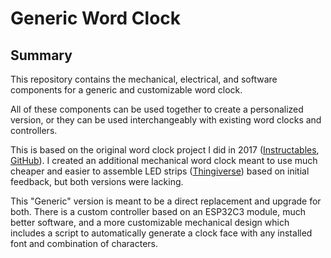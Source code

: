 # Generic Word Clock

## Summary

This repository contains the mechanical, electrical, and software components for a generic and customizable word clock.

All of these components can be used together to create a personalized version, or they can be used interchangeably with existing word clocks and controllers.

This is based on the original word clock project I did in 2017 ([Instructables](https://www.instructables.com/Minimalist-3D-Printed-RGB-Word-Clock/), [GitHub](https://github.com/e5h/Word-Clock)). I created an additional mechanical word clock meant to use much cheaper and easier to assemble LED strips ([Thingiverse](https://www.thingiverse.com/thing:3011627)) based on initial feedback, but both versions were lacking.

This "Generic" version is meant to be a direct replacement and upgrade for both. There is a custom controller based on an ESP32C3 module, much better software, and a more customizable mechanical design which includes a script to automatically generate a clock face with any installed font and combination of characters.
